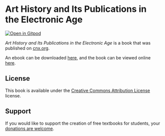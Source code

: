 # Art History and Its Publications in the Electronic Age

[![Open in Gitpod](https://gitpod.io/button/open-in-gitpod.svg)](https://gitpod.io/from-referrer/)

_Art History and Its Publications in the Electronic Age_ is a book that was published on [cnx.org](https://cnx.org/).

An ebook can be downloaded [here](https://github.com/cnx-user-books/cnxbook-art-history-and-its-publications-in-the-electronic-age/releases/latest), and the book can be viewed online [here](https://github.com/cnx-user-books/cnxbook-art-history-and-its-publications-in-the-electronic-age/releases/latest).

## License
This book is available under the [Creative Commons Attribution License](./LICENSE) license.

## Support
If you would like to support the creation of free textbooks for students, your [donations are welcome](https://riceconnect.rice.edu/donation/support-openstax-banner).

